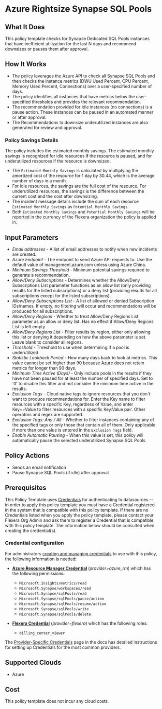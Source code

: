 # Azure Rightsize Synapse SQL Pools

## What It Does

This policy template checks for Synapse Dedicated SQL Pools instances that have inefficient utilization for the last N days and recommend downsizes or pauses them after approval.

## How It Works

- The policy leverages the Azure API to check all Synapse SQL Pools and then checks the instance metrics (DWU Used Percent, CPU Percent, Memory Used Percent, Connections) over a user-specified number of days.
- The policy identifies all instances that have metrics below the user-specified thresholds and provides the relevant recommendation.
- The recommendation provided for idle instances (no connections) is a pause action. These instances can be paused in an automated manner or after approval.
- The Recommendations to downsize underutilized instances are also generated for review and approval.

### Policy Savings Details

The policy includes the estimated monthly savings. The estimated monthly savings is recognized for idle resources if the resource is paused, and for underutilized resources if the resource is downsized.

- The `Estimated Monthly Savings` is calculated by multiplying the amortized cost of the resource for 1 day by 30.44, which is the average number of days in a month.
- For idle resources, the savings are the full cost of the resource. For underutilized resources, the savings is the difference between the current cost and the cost after downsizing.
- The incident message details include the sum of each resource `Estimated Monthly Savings` as `Potential Monthly Savings`.
- Both `Estimated Monthly Savings` and `Potential Monthly Savings` will be reported in the currency of the Flexera organization the policy is applied in.

## Input Parameters

- *Email addresses* - A list of email addresses to notify when new incidents are created.
- *Azure Endpoint* - The endpoint to send Azure API requests to. Use the default value of management.azure.com unless using Azure China.
- *Minimum Savings Threshold* - Minimum potential savings required to generate a recommendation.
- *Allow/Deny Subscriptions* - Determines whether the Allow/Deny Subscriptions List parameter functions as an allow list (only providing results for the listed subscriptions) or a deny list (providing results for all subscriptions except for the listed subscriptions).
- *Allow/Deny Subscriptions List* - A list of allowed or denied Subscription IDs/names. If empty, no filtering will occur and recommendations will be produced for all subscriptions.
- *Allow/Deny Regions* - Whether to treat Allow/Deny Regions List parameter as an allow or deny list. Has no effect if Allow/Deny Regions List is left empty.
- *Allow/Deny Regions List* - Filter results by region, either only allowing this list or denying it depending on how the above parameter is set. Leave blank to consider all regions.
- *Threshold* - Threshold to use when determining if a pool is underutilized.
- *Statistic Lookback Period* - How many days back to look at metrics. This value cannot be set higher than 90 because Azure does not retain metrics for longer than 90 days.
- *Minimum Time Active (Days)* - Only include pools in the results if they have not been paused for at least the number of specified days. Set to '0' to disable this filter and not consider the minimum time active in the results.
- *Exclusion Tags* - Cloud native tags to ignore resources that you don't want to produce recommendations for. Enter the Key name to filter resources with a specific Key, regardless of Value, and enter Key==Value to filter resources with a specific Key:Value pair. Other operators and regex are supported.
- *Exclusion Tags: Any / All* - Whether to filter instances containing any of the specified tags or only those that contain all of them. Only applicable if more than one value is entered in the `Exclusion Tags` field.
- *Enable Automatic Pausing* - When this value is set, this policy will automatically pause the selected underutilized Synapse SQL Pools.

## Policy Actions

- Sends an email notification
- Pause Synapse SQL Pools (if idle) after approval

## Prerequisites

This Policy Template uses [Credentials](https://docs.flexera.com/flexera/EN/Automation/ManagingCredentialsExternal.htm) for authenticating to datasources -- in order to apply this policy template you must have a Credential registered in the system that is compatible with this policy template. If there are no Credentials listed when you apply the policy template, please contact your Flexera Org Admin and ask them to register a Credential that is compatible with this policy template. The information below should be consulted when creating the credential(s).

### Credential configuration

For administrators [creating and managing credentials](https://docs.flexera.com/flexera/EN/Automation/ManagingCredentialsExternal.htm) to use with this policy, the following information is needed:

- [**Azure Resource Manager Credential**](https://docs.flexera.com/flexera/EN/Automation/ProviderCredentials.htm#automationadmin_109256743_1124668) (*provider=azure_rm*) which has the following permissions:
  - `Microsoft.Insights/metrics/read`
  - `Microsoft.Synapse/workspaces/read`
  - `Microsoft.Synapse/sqlPools/read`
  - `Microsoft.Synapse/sqlPools/pause/action`
  - `Microsoft.Synapse/sqlPools/resume/action`
  - `Microsoft.Synapse/sqlPools/write`
  - `Microsoft.Synapse/sqlPools/delete`

- [**Flexera Credential**](https://docs.flexera.com/flexera/EN/Automation/ProviderCredentials.htm) (*provider=flexera*) which has the following roles:
  - `billing_center_viewer`

The [Provider-Specific Credentials](https://docs.flexera.com/flexera/EN/Automation/ProviderCredentials.htm) page in the docs has detailed instructions for setting up Credentials for the most common providers.

## Supported Clouds

- Azure

## Cost

This policy template does not incur any cloud costs.
